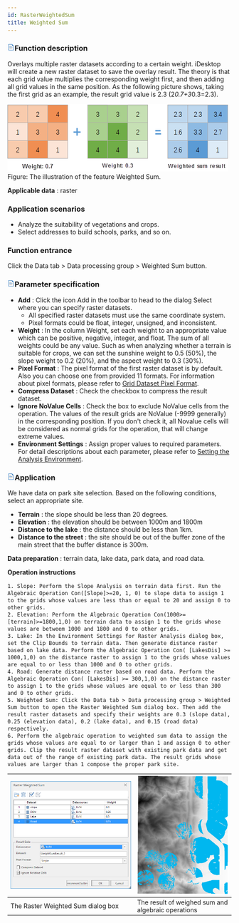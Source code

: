 ```yaml
---
id: RasterWeightedSum
title: Weighted Sum
---
```

### ![](../../img/read.gif)Function description

Overlays multiple raster datasets according to a certain weight. iDesktop will create a new raster dataset to save the overlay result. The theory is that each grid value multiplies the corresponding weight first, and then adding all grid values in the same position. As the following picture shows, taking the first grid as an example, the result grid value is 2.3 (2*0.7+3*0.3=2.3).

![](img-en/WeightedSum.png)  
Figure: The illustration of the feature Weighted Sum.  
  
**Applicable data** : raster

### Application scenarios

* Analyze the suitability of vegetations and crops.
* Select addresses to build schools, parks, and so on.

### Function entrance

Click the Data tab > Data processing group > Weighted Sum button.

### ![](../../img/read.gif)Parameter specification

* **Add** : Click the icon Add in the toolbar to head to the dialog Select where you can specify raster datasets. 
    * All specified raster datasets must use the same coordinate system.
    * Pixel formats could be float, integer, unsigned, and inconsistent. 
* **Weight** : In the column Weight, set each weight to an appropriate value which can be positive, negative, integer, and float. The sum of all weights could be any value. Such as when analyzing whether a terrain is suitable for crops, we can set the sunshine weight to 0.5 (50%), the slope weight to 0.2 (20%), and the aspect weight to 0.3 (30%). 
* **Pixel Format** : The pixel format of the first raster dataset is by default. Also you can choose one from provided 11 formats. For information about pixel formats, please refer to [Grid Dataset Pixel Format](../../Analyst/VectorRasterConvert/PixelFormat.htm).
* **Compress Dataset** : Check the checkbox to compress the result dataset.
* **Ignore NoValue Cells** : Check the box to exclude NoValue cells from the operation. The values of the result grids are NoValue (-9999 generally) in the corresponding position. If you don't check it, all Novalue cells will be considered as normal grids for the operation, that will change extreme values.
* **Environment Settings** : Assign proper values to required parameters. For detail descriptions about each parameter, please refer to [Setting the Analysis Environment](../../Analyst/Raster/AnalystEnvironment.htm).

### ![](../../img/read.gif)Application

We have data on park site selection. Based on the following conditions, select an appropriate site.

* **Terrain** : the slope should be less than 20 degrees.
* **Elevation** : the elevation should be between 1000m and 1800m
* **Distance to the lake** : the distance should be less than 1km.
* **Distance to the street** : the site should be out of the buffer zone of the main street that the buffer distance is 300m.

**Data preparation** : terrain data, lake data, park data, and road data.

**Operation instructions**

    1. Slope: Perform the Slope Analysis on terrain data first. Run the Algebraic Operation Con([Slope]>=20, 1, 0) to slope data to assign 1 to the grids whose values are less than or equal to 20 and assign 0 to other grids.
    2. Elevation: Perform the Algebraic Operation Con(1000>=[terrain]>=1800,1,0) on terrain data to assign 1 to the grids whose values are betweem 1000 and 1800 and 0 to other grids.
    3. Lake: In the Environment Settings for Raster Analysis dialog box, set the Clip Bounds to terrain data. Then generate distance raster based on lake data. Perform the Algebraic Operation Con( [LakesDis] >= 1000,1,0) on the distance raster to assign 1 to the grids whose values are equal to or less than 1000 and 0 to other grids. 
    4. Road: Generate distance raster based on road data. Perform the Algebraic Operation Con( [LakesDis] >= 300,1,0) on the distance raster to assign 1 to the grids whose values are equal to or less than 300 and 0 to other grids.
    5. Weighted Sum: Click the Data tab > Data processing group > Weighted Sum button to open the Raster Weighted Sum dialog box. Then add the result raster datasets and specify their weights are 0.3 (slope data), 0.25 (elevation data), 0.2 (lake data), and 0.15 (road data) respectively.
    6. Perform the algebraic operation to weighted sum data to assign the grids whose values are equal to or larger than 1 and assign 0 to other grids. Clip the result raster dataset with existing park data and get data out of the range of existing park data. The result grids whose values are larger than 1 compose the proper park site.  
    
![](img-en/WeightedSumDialog.png) | ![](img-en/WeightedSumResult.png)  
---|---  
The Raster Weighted Sum dialog box | The result of weighed sum and algebraic operations 